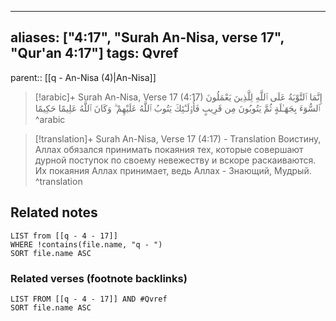 
---
aliases: ["4:17", "Surah An-Nisa, verse 17", "Qur'an 4:17"]
tags: Qvref
---

parent:: [[q - An-Nisa (4)|An-Nisa]]

> [!arabic]+ Surah An-Nisa, Verse 17 (4:17)
> <span class="quran-arabic">إِنَّمَا ٱلتَّوْبَةُ عَلَى ٱللَّهِ لِلَّذِينَ يَعْمَلُونَ ٱلسُّوٓءَ بِجَهَـٰلَةٍ ثُمَّ يَتُوبُونَ مِن قَرِيبٍ فَأُو۟لَـٰٓئِكَ يَتُوبُ ٱللَّهُ عَلَيْهِمْ ۗ وَكَانَ ٱللَّهُ عَلِيمًا حَكِيمًا</span>
^arabic

> [!translation]+ Surah An-Nisa, Verse 17 (4:17) - Translation
> Воистину, Аллах обязался принимать покаяния тех, которые совершают дурной поступок по своему невежеству и вскоре раскаиваются. Их покаяния Аллах принимает, ведь Аллах - Знающий, Мудрый.
^translation



## Related notes
```dataview
LIST from [[q - 4 - 17]]
WHERE !contains(file.name, "q - ")
SORT file.name ASC
```

### Related verses (footnote backlinks)
```dataview
LIST FROM [[q - 4 - 17]] AND #Qvref
SORT file.name ASC
```

